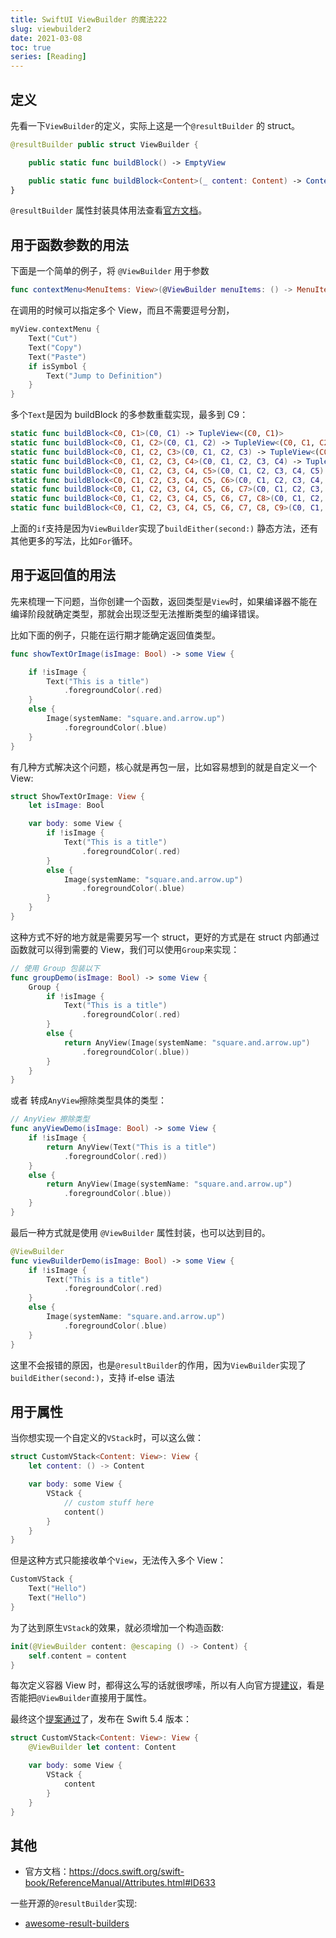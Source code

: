 ```yaml
---
title: SwiftUI ViewBuilder 的魔法222
slug: viewbuilder2
date: 2021-03-08
toc: true
series: [Reading]
---
```


## 定义

先看一下`ViewBuilder`的定义，实际上这是一个`@resultBuilder` 的 struct。

```swift
@resultBuilder public struct ViewBuilder {

    public static func buildBlock() -> EmptyView

    public static func buildBlock<Content>(_ content: Content) -> Content where Content : View
}
```

`@resultBuilder` 属性封装具体用法查看[官方文档](https://docs.swift.org/swift-book/LanguageGuide/AdvancedOperators.html#ID630)。

## 用于函数参数的用法

下面是一个简单的例子，将 `@ViewBuilder` 用于参数

```swift
func contextMenu<MenuItems: View>(@ViewBuilder menuItems: () -> MenuItems) -> some View
```

在调用的时候可以指定多个 View，而且不需要逗号分割，

```swift
myView.contextMenu {
    Text("Cut")
    Text("Copy")
    Text("Paste")
    if isSymbol {
        Text("Jump to Definition")
    }
}
```

多个`Text`是因为 buildBlock 的多参数重载实现，最多到 C9：

```swift
static func buildBlock<C0, C1>(C0, C1) -> TupleView<(C0, C1)>
static func buildBlock<C0, C1, C2>(C0, C1, C2) -> TupleView<(C0, C1, C2)>
static func buildBlock<C0, C1, C2, C3>(C0, C1, C2, C3) -> TupleView<(C0, C1, C2, C3)>
static func buildBlock<C0, C1, C2, C3, C4>(C0, C1, C2, C3, C4) -> TupleView<(C0, C1, C2, C3, C4)>
static func buildBlock<C0, C1, C2, C3, C4, C5>(C0, C1, C2, C3, C4, C5) -> TupleView<(C0, C1, C2, C3, C4, C5)>
static func buildBlock<C0, C1, C2, C3, C4, C5, C6>(C0, C1, C2, C3, C4, C5, C6) -> TupleView<(C0, C1, C2, C3, C4, C5, C6)>
static func buildBlock<C0, C1, C2, C3, C4, C5, C6, C7>(C0, C1, C2, C3, C4, C5, C6, C7) -> TupleView<(C0, C1, C2, C3, C4, C5, C6, C7)>
static func buildBlock<C0, C1, C2, C3, C4, C5, C6, C7, C8>(C0, C1, C2, C3, C4, C5, C6, C7, C8) -> TupleView<(C0, C1, C2, C3, C4, C5, C6, C7, C8)>
static func buildBlock<C0, C1, C2, C3, C4, C5, C6, C7, C8, C9>(C0, C1, C2, C3, C4, C5, C6, C7, C8, C9) -> TupleView<(C0, C1, C2, C3, C4, C5, C6, C7, C8, C9)>
```

上面的`if`支持是因为`ViewBuilder`实现了`buildEither(second:)` 静态方法，还有其他更多的写法，比如`For`循环。

## 用于返回值的用法

先来梳理一下问题，当你创建一个函数，返回类型是`View`时，如果编译器不能在编译阶段就确定类型，那就会出现泛型无法推断类型的编译错误。

比如下面的例子，只能在运行期才能确定返回值类型。

```swift
func showTextOrImage(isImage: Bool) -> some View {

    if !isImage {
        Text("This is a title")
            .foregroundColor(.red)
    }
    else {
        Image(systemName: "square.and.arrow.up")
            .foregroundColor(.blue)
    }
}

```

有几种方式解决这个问题，核心就是再包一层，比如容易想到的就是自定义一个 View:

```swift
struct ShowTextOrImage: View {
    let isImage: Bool

    var body: some View {
        if !isImage {
            Text("This is a title")
                .foregroundColor(.red)
        }
        else {
            Image(systemName: "square.and.arrow.up")
                .foregroundColor(.blue)
        }
    }
}
```

这种方式不好的地方就是需要另写一个 struct，更好的方式是在 struct 内部通过函数就可以得到需要的 View，我们可以使用`Group`来实现：

```swift
// 使用 Group 包装以下
func groupDemo(isImage: Bool) -> some View {
    Group {
        if !isImage {
            Text("This is a title")
                .foregroundColor(.red)
        }
        else {
            return AnyView(Image(systemName: "square.and.arrow.up")
                .foregroundColor(.blue))
        }
    }
}
```

或者 转成`AnyView`擦除类型具体的类型：

```swift
// AnyView 擦除类型
func anyViewDemo(isImage: Bool) -> some View {
    if !isImage {
        return AnyView(Text("This is a title")
            .foregroundColor(.red))
    }
    else {
        return AnyView(Image(systemName: "square.and.arrow.up")
            .foregroundColor(.blue))
    }
}
```

最后一种方式就是使用 `@ViewBuilder` 属性封装，也可以达到目的。

```swift
@ViewBuilder
func viewBuilderDemo(isImage: Bool) -> some View {
    if !isImage {
        Text("This is a title")
            .foregroundColor(.red)
    }
    else {
        Image(systemName: "square.and.arrow.up")
            .foregroundColor(.blue)
    }
}
```

这里不会报错的原因，也是`@resultBuilder`的作用，因为`ViewBuilder`实现了`buildEither(second:)`，支持 if-else 语法

## 用于属性

当你想实现一个自定义的`VStack`时，可以这么做：

```swift
struct CustomVStack<Content: View>: View {
    let content: () -> Content

    var body: some View {
        VStack {
            // custom stuff here
            content()
        }
    }
}
```

但是这种方式只能接收单个`View`，无法传入多个 View：

```swift
CustomVStack {
    Text("Hello")
    Text("Hello")
}
```

为了达到原生`VStack`的效果，就必须增加一个构造函数:

```swift
init(@ViewBuilder content: @escaping () -> Content) {
    self.content = content
}
```

每次定义容器 View 时，都得这么写的话就很啰嗦，所以有人向官方提[建议](https://bugs.swift.org/browse/SR-13188)，看是否能把`@ViewBuilder`直接用于属性。

最终这个[提案通过](https://github.com/apple/swift/pull/34097)了，发布在 Swift 5.4 版本：

```swift
struct CustomVStack<Content: View>: View {
    @ViewBuilder let content: Content

    var body: some View {
        VStack {
            content
        }
    }
}
```

## 其他

- 官方文档：<https://docs.swift.org/swift-book/ReferenceManual/Attributes.html#ID633>

一些开源的`@resultBuilder`实现:

- [awesome-result-builders](https://github.com/carson-katri/awesome-result-builders)
